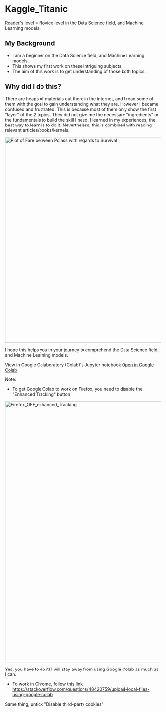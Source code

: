 # Kaggle_Titanic
Reader's level = Novice level in the Data Science field, and Machine Learning models.

## My Background
* I am a beginner on the Data Science field, and Machine Learning models.
* This shows my first work on these intriguing subjects. 
* The aim of this work is to get understanding of those both topics.

## Why did I do this? 

There are heaps of materials out there in the internet, and I read some of them with the goal to gain understanding what they are. However I became confused and frustrated. This is because most of them only show the first "layer" of the 2 topics. They did not give me the necessary "ingredients" or the fundamentals to build the skill I need. I learned in my experiences, the best way to learn is to do it. Nevertheless, this is combined with reading relevant articles/books/kernels. 

<img width="666" alt="Plot of Fare between Pclass with regards to Survival" src="https://user-images.githubusercontent.com/48793594/116999068-08c4e680-acd7-11eb-904c-8cd3ee60ba7b.png">

I hope this helps you in your journey to comprehend the Data Science field, and Machine Learning models.

View in Google Colaboratory (Colab)'s Jupyter notebook [Open in Google Colab](https://colab.research.google.com/github/shafier/Kaggle_Titanic/blob/main/understanding-data-science-on-titanic-01.ipynb)

Note:
* To get Google Colab to work on Firefox, you need to disable the "Enhanced Tracking" button 
<img width="845" alt="Firefox_OFF_enhanced_Tracking" src="https://user-images.githubusercontent.com/48793594/117335457-13c47600-ae93-11eb-809b-98cd76afd678.png">

Yes, you have to do it! I will stay away from using Google Colab as much as I can. 

* To work in Chrome, follow this link: https://stackoverflow.com/questions/48420759/upload-local-files-using-google-colab

Same thing, untick "Disable third-party cookies"  
